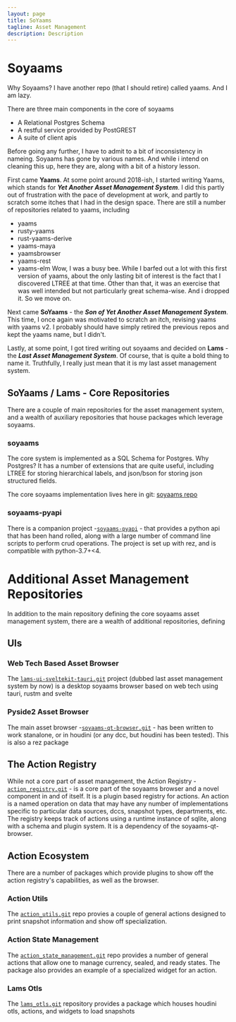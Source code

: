 ```yaml
---
layout: page
title: SoYaams
tagline: Asset Management
description: Description
---
```

# Soyaams
Why Soyaams? I have another repo (that I should retire) called yaams. And I am lazy.

There are three main components in the core of soyaams
- A Relational Postgres Schema
- A restful service provided by PostGREST
- A suite of client apis

Before going any further, I have to admit to a bit of inconsistency in nameing. Soyaams has gone by various names. And while i intend on cleaning this up, here they are, along with a bit of a history lesson.

First came **Yaams**. At some point around 2018-ish, I started writing Yaams, which stands for ***Yet Another Asset Management System***. I did this partly out of frustration with the pace of development at work, and partly to scratch some itches that I had in the design space. There are still a number of repositories related to yaams, including
- yaams
- rusty-yaams
- rust-yaams-derive
- yaams-maya
- yaamsbrowser
- yaams-rest
- yaams-elm
Wow, I was a busy bee. While I barfed out a lot with this first version of yaams, about the only lasting bit of interest is the fact that I discovered LTREE at that time. Other than that, it was an exercise that was well intended but not particularly great schema-wise. And i dropped it. So we move on.

Next came **SoYaams** - the ***Son of Yet Another Asset Management System***. This time, I once again was motivated to scratch an itch, revising yaams with yaams v2. I probably should have simply retired the previous repos and kept the yaams name, but I didn't.

Lastly, at some point, I got tired writing out soyaams and decided on **Lams** - the ***Last Asset Management System***. Of course, that is quite a bold thing to name it. Truthfully, I really just mean that it is my last asset management system.

## SoYaams / Lams - Core Repositories
There are a couple of main repositories for the asset management system, and a wealth of auxiliary repositories that house packages which leverage soyaams.

### soyaams
The core system is implemented as a SQL Schema for Postgres. Why Postgres? It has a number of extensions that are quite useful, including LTREE for storing hierarchical labels, and json/bson for storing json structured fields. 

The core soyaams implementation lives here in git: [soyaams repo](https://github.com/jlgerber/soyaams)

### soyaams-pyapi
There is a companion project -[`soyaams-pyapi`](https://github.com/jlgerber/soyaams-pyapi) - that provides a python api that has been hand rolled, along with a large number of command line scripts to perform crud operations. The project is set up with rez, and is compatible with python-3.7+<4.

# Additional Asset Management Repositories
In addition to the main repository defining the core soyaams asset management system, there are a wealth of additional repositories, defining 

## UIs

### Web Tech Based Asset Browser 
The [`lams-ui-sveltekit-tauri.git`](https://github.com/jlgerber/lams-ui-sveltekit-tauri) project (dubbed last asset management system by now) is a desktop soyaams browser based on web tech using tauri, rustm and svelte

### Pyside2 Asset Browser
The main asset browser -[`soyaams-qt-browser.git`](https://github.com/jlgerber/soyaams_qt_browser) - has been written to work stanalone, or in houdini (or any dcc, but houdini has been tested). This is also a rez package

## The Action Registry
While not a core part of asset management, the Action Registry - [`action_registry.git`](https://github.com/jlgerber/action_registry) - is a core part of the soyaams browser and a novel component in and of itself. It is a plugin based registry for actions. An action is a named operation on data that may have any number of implementations specific to particular data sources, dccs, snapshot types, departments, etc. The registry keeps track of actions using a runtime instance of sqlite, along with a schema and plugin system. It is a dependency of the soyaams-qt-browser.

## Action Ecosystem

There are a number of packages which provide plugins to show off the action registry's capabilities, as well as the browser.

### Action Utils
The [`action_utils.git`](https://github.com/jlgerber/action_utils) repo provies a couple of general actions designed to print snapshot information and show off specialization. 

### Action State Management
The [`action_state_management.git`](https://github.com/jlgerber/action_state_management) repo provides a number of general actions that allow one to manage currency, sealed, and ready states. The package also provides an example of a specialized widget for an action.

### Lams Otls
The [`lams_otls.git`](https://github.com/jlgerber/lams_otls) repository provides a package which houses houdini otls, actions, and widgets to load snapshots